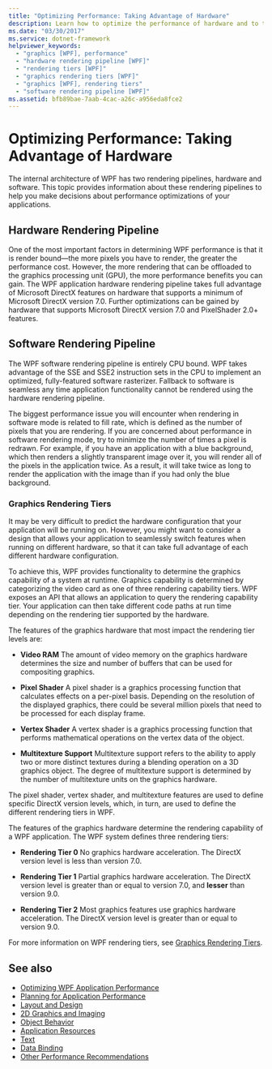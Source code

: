 ```yaml
---
title: "Optimizing Performance: Taking Advantage of Hardware"
description: Learn how to optimize the performance of hardware and to take advantage of Windows Presentation Foundation (WPF) performance optimization features.
ms.date: "03/30/2017"
ms.service: dotnet-framework
helpviewer_keywords: 
  - "graphics [WPF], performance"
  - "hardware rendering pipeline [WPF]"
  - "rendering tiers [WPF]"
  - "graphics rendering tiers [WPF]"
  - "graphics [WPF], rendering tiers"
  - "software rendering pipeline [WPF]"
ms.assetid: bfb89bae-7aab-4cac-a26c-a956eda8fce2
---
```

# Optimizing Performance: Taking Advantage of Hardware

The internal architecture of WPF has two rendering pipelines, hardware and software. This topic provides information about these rendering pipelines to help you make decisions about performance optimizations of your applications.  
  
## Hardware Rendering Pipeline  

 One of the most important factors in determining WPF performance is that it is render bound—the more pixels you have to render, the greater the performance cost. However, the more rendering that can be offloaded to the graphics processing unit (GPU), the more performance benefits you can gain. The WPF application hardware rendering pipeline takes full advantage of Microsoft DirectX features on hardware that supports a minimum of Microsoft DirectX version 7.0. Further optimizations can be gained by hardware that supports Microsoft DirectX version 7.0 and PixelShader 2.0+ features.  
  
## Software Rendering Pipeline  

 The WPF software rendering pipeline is entirely CPU bound. WPF takes advantage of the SSE and SSE2 instruction sets in the CPU to implement an optimized, fully-featured software rasterizer. Fallback to software is seamless any time application functionality cannot be rendered using the hardware rendering pipeline.  
  
 The biggest performance issue you will encounter when rendering in software mode is related to fill rate, which is defined as the number of pixels that you are rendering. If you are concerned about performance in software rendering mode, try to minimize the number of times a pixel is redrawn. For example, if you have an application with a blue background, which then renders a slightly transparent image over it, you will render all of the pixels in the application twice. As a result, it will take twice as long to render the application with the image than if you had only the blue background.  
  
### Graphics Rendering Tiers  

 It may be very difficult to predict the hardware configuration that your application will be running on. However, you might want to consider a design that allows your application to seamlessly switch features when running on different hardware, so that it can take full advantage of each different hardware configuration.  
  
 To achieve this, WPF provides functionality to determine the graphics capability of a system at runtime. Graphics capability is determined by categorizing the video card as one of three rendering capability tiers. WPF exposes an API that allows an application to query the rendering capability tier. Your application can then take different code paths at run time depending on the rendering tier supported by the hardware.  
  
 The features of the graphics hardware that most impact the rendering tier levels are:  
  
- **Video RAM** The amount of video memory on the graphics hardware determines the size and number of buffers that can be used for compositing graphics.  
  
- **Pixel Shader** A pixel shader is a graphics processing function that calculates effects on a per-pixel basis. Depending on the resolution of the displayed graphics, there could be several million pixels that need to be processed for each display frame.  
  
- **Vertex Shader** A vertex shader is a graphics processing function that performs mathematical operations on the vertex data of the object.  
  
- **Multitexture Support** Multitexture support refers to the ability to apply two or more distinct textures during a blending operation on a 3D graphics object. The degree of multitexture support is determined by the number of multitexture units on the graphics hardware.  
  
 The pixel shader, vertex shader, and multitexture features are used to define specific DirectX version levels, which, in turn, are used to define the different rendering tiers in WPF.  
  
 The features of the graphics hardware determine the rendering capability of a WPF application. The WPF system defines three rendering tiers:  
  
- **Rendering Tier 0** No graphics hardware acceleration. The DirectX version level is less than version 7.0.  
  
- **Rendering Tier 1** Partial graphics hardware acceleration. The DirectX version level is greater than or equal to version 7.0, and **lesser** than version 9.0.  
  
- **Rendering Tier 2** Most graphics features use graphics hardware acceleration. The DirectX version level is greater than or equal to version 9.0.  
  
 For more information on WPF rendering tiers, see [Graphics Rendering Tiers](graphics-rendering-tiers.md).  
  
## See also

- [Optimizing WPF Application Performance](optimizing-wpf-application-performance.md)
- [Planning for Application Performance](planning-for-application-performance.md)
- [Layout and Design](optimizing-performance-layout-and-design.md)
- [2D Graphics and Imaging](optimizing-performance-2d-graphics-and-imaging.md)
- [Object Behavior](optimizing-performance-object-behavior.md)
- [Application Resources](optimizing-performance-application-resources.md)
- [Text](optimizing-performance-text.md)
- [Data Binding](optimizing-performance-data-binding.md)
- [Other Performance Recommendations](optimizing-performance-other-recommendations.md)
